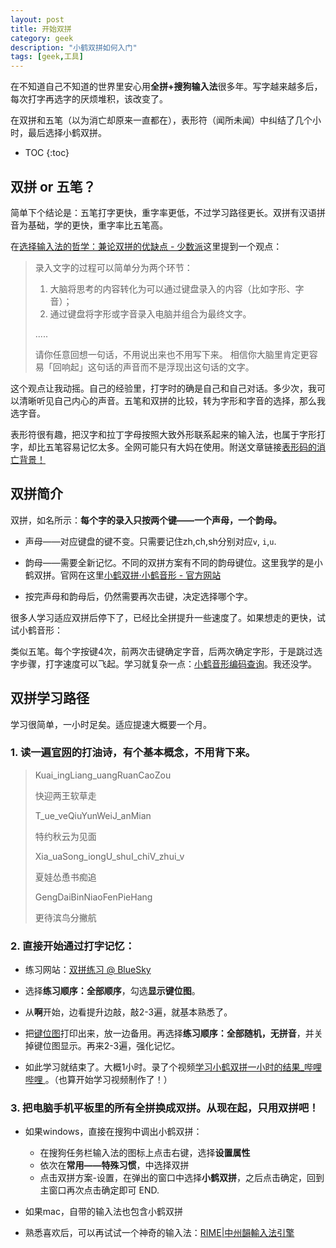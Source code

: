 ```yaml
---
layout: post
title: 开始双拼
category: geek
description: "小鹤双拼如何入门"
tags: [geek,工具]
---
```


在不知道自己不知道的世界里安心用**全拼+搜狗输入法**很多年。写字越来越多后，每次打字再选字的厌烦堆积，该改变了。

在双拼和五笔（以为消亡却原来一直都在），表形符（闻所未闻）中纠结了几个小时，最后选择小鹤双拼。

* TOC
{:toc}

## 双拼 or 五笔？

简单下个结论是：五笔打字更快，重字率更低，不过学习路径更长。双拼有汉语拼音为基础，学的更快，重字率比五笔高。

在[选择输入法的哲学：兼论双拼的优缺点 - 少数派](https://sspai.com/post/33019)这里提到一个观点：

>录入文字的过程可以简单分为两个环节：
>1. 大脑将思考的内容转化为可以通过键盘录入的内容（比如字形、字音）；
>2. 通过键盘将字形或字音录入电脑并组合为最终文字。
>
>.....
>
>请你任意回想一句话，不用说出来也不用写下来。
>相信你大脑里肯定更容易「回响起」这句话的声音而不是浮现出这句话的文字。

这个观点让我动摇。自己的经验里，打字时的确是自己和自己对话。多少次，我可以清晰听见自己内心的声音。五笔和双拼的比较，转为字形和字音的选择，那么我选字音。

表形符很有趣，把汉字和拉丁字母按照大致外形联系起来的输入法，也属于字形打字，却比五笔容易记忆太多。全网可能只有大妈在使用。附送文章链接[表形码的消亡背景！ ](https://org.zoomquiet.io/pyblosxom/zen/chinese/winbx-imestory-2006-05-15-12-00#toptopNUNRMlJaT)

## 双拼简介

双拼，如名所示：**每个字的录入只按两个键——一个声母，一个韵母。**

- 声母——对应键盘的键不变。只需要记住zh,ch,sh分别对应`v`, `i`,`u`.

- 韵母——需要全新记忆。不同的双拼方案有不同的韵母键位。这里我学的是小鹤双拼。官网在这里[小鹤双拼·小鹤音形 - 官方网站](https://www.flypy.com/index.html)

- 按完声母和韵母后，仍然需要再次击键，决定选择哪个字。

很多人学习适应双拼后停下了，已经比全拼提升一些速度了。如果想走的更快，试试小鹤音形：

类似五笔。每个字按键4次，前两次击键确定字音，后两次确定字形，于是跳过选字步骤，打字速度可以飞起。学习就复杂一点：[小鹤音形编码查询](http://react.xhup.club/)。我还没学。

## 双拼学习路径

学习很简单，一小时足矣。适应提速大概要一个月。

### 1. 读一遍[官网](https://www.flypy.com/pin.html)的打油诗，有个基本概念，不用背下来。

> Kuai_ingLiang_uangRuanCaoZou
>
> 快迎两王软草走
>
> T_ue_veQiuYunWeiJ_anMian
>
> 特约秋云为见面               
>
> Xia_uaSong_iongU_shuI_chiV_zhui_v
>
> 夏娃怂恿书痴追
>
> GengDaiBinNiaoFenPieHang
>
> 更待滨鸟分撇航

### 2. **直接**开始通过打字记忆：

- 练习网站：[双拼练习 @ BlueSky](https://api.ihint.me/shuang/)

- 选择**练习顺序：全部顺序**，勾选**显示键位图**。

- 从**啊**开始，边看提升边敲，敲2-3遍，就基本熟悉了。

- 把[键位图](https://www.jianshu.com/p/acecd08f053d)打印出来，放一边备用。再选择**练习顺序：全部随机，无拼音**，并关掉键位图显示。再来2-3遍，强化记忆。

- 如此学习就结束了。大概1小时。录了个视频[学习小鹤双拼一小时的结果_哔哩哔哩 ](https://www.bilibili.com/video/BV1JK411p7A1)。（也算开始学习视频制作了！）

### 3. 把电脑手机平板里的所有全拼换成双拼。从现在起，只用双拼吧！

- 如果windows，直接在搜狗中调出小鹤双拼：

   - 在搜狗任务栏输入法的图标上点击右键，选择**设置属性**
   - 依次在**常用——特殊习惯**，中选择双拼
   - 点击双拼方案-设置，在弹出的窗口中选择**小鹤双拼**，之后点击确定，回到主窗口再次点击确定即可 END.

- 如果mac，自带的输入法也包含小鹤双拼

- 熟悉喜欢后，可以再试试一个神奇的输入法：[RIME\|中州韻輸入法引擎](https://rime.im/)


